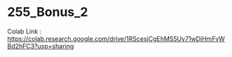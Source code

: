 # 255_Bonus_2


Colab Link : https://colab.research.google.com/drive/1RScesjCgEhMS5Uy71wDjHmFvWBd2hFC3?usp=sharing
